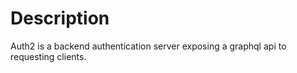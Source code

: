 # Description

Auth2 is a backend authentication server exposing a graphql api to requesting clients.

